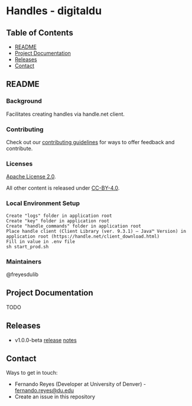 # Handles - digitaldu

## Table of Contents

* [README](#readme)
* [Project Documentation](#project-documentation)
* [Releases](#releases)
* [Contact](#contact)

## README

### Background

Facilitates creating handles via handle.net client.

### Contributing

Check out our [contributing guidelines](/CONTRIBUTING.md) for ways to offer feedback and contribute.

### Licenses

[Apache License 2.0](https://www.apache.org/licenses/LICENSE-2.0).

All other content is released under [CC-BY-4.0](https://creativecommons.org/licenses/by/4.0/).

### Local Environment Setup

```
Create "logs" folder in application root
Create "key" folder in application root
Create "handle_commands" folder in application root
Place handle client (Client Library (ver. 9.3.1) — Java™ Version) in application root (https://handle.net/client_download.html)
Fill in value in .env file
sh start_prod.sh
```

### Maintainers

@freyesdulib

## Project Documentation

TODO

## Releases
* v1.0.0-beta [release]() [notes]()


## Contact

Ways to get in touch:

* Fernando Reyes (Developer at University of Denver) - fernando.reyes@du.edu
* Create an issue in this repository